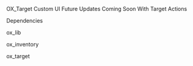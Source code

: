 OX_Target Custom UI
Future Updates Coming Soon 
With Target Actions
								        
						
						
							

 Dependencies
   
   ox_lib
   
 ox_inventory
 
  ox_target
